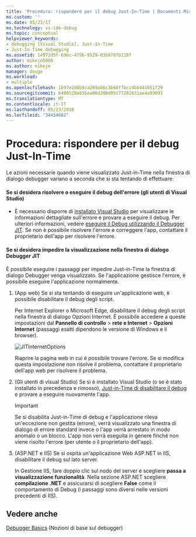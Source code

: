 ```yaml
---
title: 'Procedura: rispondere per il debug Just-In-Time | Documenti Microsoft'
ms.custom: ''
ms.date: 05/23/17
ms.technology: vs-ide-debug
ms.topic: conceptual
helpviewer_keywords:
- debugging [Visual Studio], Just-In-Time
- Just-In-Time debugging
ms.assetid: 14972d5f-69bc-479b-9529-03b8787b118f
author: mikejo5000
ms.author: mikejo
manager: douge
ms.workload:
- multiple
ms.openlocfilehash: 1b97e2d6b9ca269a86c3b66ffbcc4bb441051f29
ms.sourcegitcommit: b400528a83bea06d208d95c77282631ae4a93091
ms.translationtype: MT
ms.contentlocale: it-IT
ms.lasthandoff: 05/23/2018
ms.locfileid: "34454662"
---
```

# <a name="how-to-respond-to-the-just-in-time-debugger"></a>Procedura: rispondere per il debug Just-In-Time

Le azioni necessarie quando viene visualizzato Just-in-Time nella finestra di dialogo debugger variano a seconda che si sta tentando di effettuare:

#### <a name="if-you-want-to-fix-or-debug-the-error-visual-studio-users"></a>Se si desidera risolvere o eseguire il debug dell'errore (gli utenti di Visual Studio)

- È necessario disporre di [installato Visual Studio](http://www.visualstudio.com) per visualizzare le informazioni dettagliate sull'errore e provare a eseguire il debug. Per ulteriori informazioni, vedere [eseguire il Debug utilizzando il Debugger JIT](../debugger/debug-using-the-just-in-time-debugger.md). Se non è possibile risolvere l'errore e correggere l'app, contattare il proprietario dell'app per risolvere l'errore.

#### <a name="if-you-want-to-prevent-the-just-in-time-debugger-dialog-box-from-appearing"></a>Se si desidera impedire la visualizzazione nella finestra di dialogo Debugger JIT

È possibile eseguire i passaggi per impedire Just-in-Time la finestra di dialogo Debugger venga visualizzato. Se l'applicazione gestisce l'errore, è possibile eseguire l'applicazione normalmente.

1. (App web) Se si sta tentando di eseguire un'applicazione web, è possibile disabilitare il debug degli script.

    Per Internet Explorer o Microsoft Edge, disabilitare il debug degli script nella finestra di dialogo Opzioni Internet. È possibile accedere a queste impostazioni dal **Pannello di controllo** > **rete e Internet** > **Opzioni Internet** (passaggi esatti dipendono le versione di Windows e il browser).

    ![JITInternetOptions](../debugger/media/jitinternetoptions.png "JITInternetOptions")

    Riaprire la pagina web in cui è possibile trovare l'errore. Se si modifica questa impostazione non risolve il problema, contattare il proprietario dell'app web per risolvere il problema.

3. (Gli utenti di visual Studio) Se si è installato Visual Studio (o se è stato installato in precedenza e rimosso), [Just-in-Time di disabilitare il debug](../debugger/debug-using-the-just-in-time-debugger.md) e provare a eseguire nuovamente l'app.

    > [!IMPORTANT]
    > Se si disabilita Just-in-Time di debug e l'applicazione rileva un'eccezione non gestita (errore), verrà visualizzato una finestra di dialogo di errore standard invece o l'app verrà arrestato in modo anomalo o un blocco. L'app non verrà eseguita in genere finché non viene risolto l'errore (per utente o il proprietario dell'app).

2. (ASP.NET e IIS) Se si ospita un'applicazione Web ASP.NET in IIS, disabilitare il debug sul lato server.

    In Gestione IIS, fare doppio clic sul nodo del server e scegliere **passa a visualizzazione funzionalità**. Nella sezione ASP.NET scegliere **compilazione .NET** e assicurarsi di scegliere **False** come il comportamento di Debug (i passaggi sono diversi nelle versioni precedenti di IIS).
  
## <a name="see-also"></a>Vedere anche    
 [Debugger Basics](../debugger/debugger-basics.md) (Nozioni di base sul debugger)   

